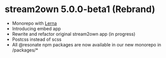 # stream2own 5.0.0-beta1 (Rebrand)

- Monorepo with [Lerna](https://lernajs.io/)
- Introducing embed app
- Rewrite and refactor original stream2own app (in progress)
- Postcss instead of scss
- All @resonate npm packages are now available in our new monorepo in /packages/*
